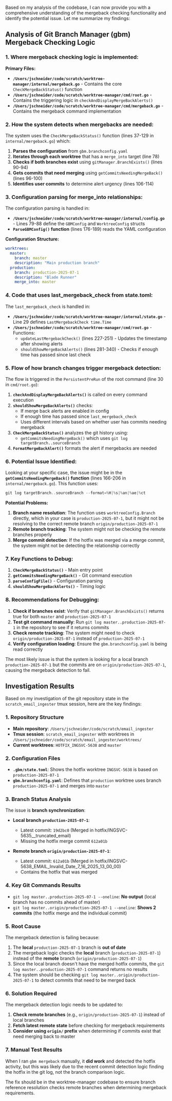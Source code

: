 Based on my analysis of the codebase, I can now provide you with a comprehensive understanding of the mergeback checking functionality and identify the potential issue. Let me summarize my findings:

## Analysis of Git Branch Manager (gbm) Mergeback Checking Logic

### 1. **Where mergeback checking logic is implemented:**

**Primary Files:**
- **`/Users/jschneider/code/scratch/worktree-manager/internal/mergeback.go`** - Contains the core `CheckMergeBackStatus()` function
- **`/Users/jschneider/code/scratch/worktree-manager/cmd/root.go`** - Contains the triggering logic in `checkAndDisplayMergeBackAlerts()`
- **`/Users/jschneider/code/scratch/worktree-manager/cmd/mergeback.go`** - Contains the mergeback command implementation

### 2. **How the system detects when mergebacks are needed:**

The system uses the `CheckMergeBackStatus()` function (lines 37-129 in `internal/mergeback.go`) which:

1. **Parses the configuration** from `gbm.branchconfig.yaml`
2. **Iterates through each worktree** that has a `merge_into` target (line 78)
3. **Checks if both branches exist** using `gitManager.BranchExists()` (lines 90-94)
4. **Gets commits that need merging** using `getCommitsNeedingMergeBack()` (lines 96-100)
5. **Identifies user commits** to determine alert urgency (lines 106-114)

### 3. **Configuration parsing for merge_into relationships:**

The configuration parsing is handled in:
- **`/Users/jschneider/code/scratch/worktree-manager/internal/config.go`** - Lines 79-88 define the `GBMConfig` and `WorktreeConfig` structs
- **`ParseGBMConfig()` function** (lines 176-189) reads the YAML configuration

**Configuration Structure:**
```yaml
worktrees:
  master:
    branch: master
    description: "Main production branch"
  production:
    branch: production-2025-07-1
    description: "Blade Runner"
    merge_into: master
```

### 4. **Code that uses last_mergeback_check from state.toml:**

The `last_mergeback_check` is handled in:
- **`/Users/jschneider/code/scratch/worktree-manager/internal/state.go`** - Line 29 defines `LastMergebackCheck time.Time`
- **`/Users/jschneider/code/scratch/worktree-manager/cmd/root.go`** - Functions:
  - `updateLastMergebackCheck()` (lines 227-251) - Updates the timestamp after showing alerts
  - `shouldShowMergeBackAlerts()` (lines 281-340) - Checks if enough time has passed since last check

### 5. **Flow of how branch changes trigger mergeback detection:**

The flow is triggered in the `PersistentPreRun` of the root command (line 30 in `cmd/root.go`):

1. **`checkAndDisplayMergeBackAlerts()`** is called on every command execution
2. **`shouldShowMergeBackAlerts()`** checks:
   - If merge back alerts are enabled in config
   - If enough time has passed since `last_mergeback_check`
   - Uses different intervals based on whether user has commits needing mergeback
3. **`CheckMergeBackStatus()`** analyzes the git history using:
   - `getCommitsNeedingMergeBack()` which uses `git log targetBranch..sourceBranch`
4. **`FormatMergeBackAlert()`** formats the alert if mergebacks are needed

### 6. **Potential Issue Identified:**

Looking at your specific case, the issue might be in the **`getCommitsNeedingMergeBack()` function** (lines 166-206 in `internal/mergeback.go`). This function uses:

```go
git log targetBranch..sourceBranch --format=%H|%s|%an|%ae|%ct
```

**Potential Problems:**
1. **Branch name resolution**: The function uses `worktreeConfig.Branch` directly, which in your case is `production-2025-07-1`, but it might not be resolving to the correct remote branch `origin/production-2025-07-1`
2. **Remote branch tracking**: The system might not be checking the remote branches properly
3. **Merge commit detection**: If the hotfix was merged via a merge commit, the system might not be detecting the relationship correctly

### 7. **Key Functions to Debug:**

1. **`CheckMergeBackStatus()`** - Main entry point
2. **`getCommitsNeedingMergeBack()`** - Git command execution
3. **`parseConfigFile()`** - Configuration parsing
4. **`shouldShowMergeBackAlerts()`** - Timing logic

### 8. **Recommendations for Debugging:**

1. **Check if branches exist**: Verify that `gitManager.BranchExists()` returns true for both `master` and `production-2025-07-1`
2. **Test git command manually**: Run `git log master..production-2025-07-1` in the repository to see if it returns commits
3. **Check remote tracking**: The system might need to check `origin/production-2025-07-1` instead of `production-2025-07-1`
4. **Verify configuration loading**: Ensure the `gbm.branchconfig.yaml` is being read correctly

The most likely issue is that the system is looking for a local branch `production-2025-07-1` but the commits are on `origin/production-2025-07-1`, causing the mergeback detection to fail.

## Investigation Results

Based on my investigation of the git repository state in the `scratch_email_ingester` tmux session, here are the key findings:

### 1. Repository Structure
- **Main repository**: `/Users/jschneider/code/scratch/email_ingester`
- **Tmux session**: `scratch_email_ingester` with worktrees in `/Users/jschneider/code/scratch/email_ingester/worktrees/`
- **Current worktrees**: `HOTFIX_INGSVC-5638` and `master`

### 2. Configuration Files
- **`.gbm/state.toml`**: Shows the hotfix worktree `INGSVC-5638` is based on `production-2025-07-1`
- **`gbm.branchconfig.yaml`**: Defines that `production` worktree uses branch `production-2025-07-1` and merges into `master`

### 3. Branch Status Analysis
The issue is **branch synchronization**:

- **Local branch `production-2025-07-1`**:
  - Latest commit: `19d2bc0` (Merged in hotfix/INGSVC-5635__truncated_email)
  - Missing the hotfix merge commit `612a01b`

- **Remote branch `origin/production-2025-07-1`**:
  - Latest commit: `612a01b` (Merged in hotfix/INGSVC-5638_EMAIL_Invalid_Date_7_16_2025_13_00_00)
  - Contains the hotfix that was merged

### 4. Key Git Commands Results
- `git log master..production-2025-07-1 --oneline`: **No output** (local branch has no commits ahead of master)
- `git log master..origin/production-2025-07-1 --oneline`: **Shows 2 commits** (the hotfix merge and the individual commit)

### 5. Root Cause
The mergeback detection is failing because:
1. The **local** `production-2025-07-1` branch is **out of date** 
2. The mergeback logic checks the **local** branch (`production-2025-07-1`) instead of the **remote** branch (`origin/production-2025-07-1`)
3. Since the local branch doesn't have the merged hotfix commits, the `git log master..production-2025-07-1` command returns no results
4. The system should be checking `git log master..origin/production-2025-07-1` to detect commits that need to be merged back

### 6. Solution Required
The mergeback detection logic needs to be updated to:
1. **Check remote branches** (e.g., `origin/production-2025-07-1`) instead of local branches
2. **Fetch latest remote state** before checking for mergeback requirements
3. **Consider using `origin/` prefix** when determining if commits exist that need merging back to master

### 7. Manual Test Results
When I ran `gbm mergeback` manually, it **did work** and detected the hotfix activity, but this was likely due to the recent commit detection logic finding the hotfix in the git log, not the branch comparison logic.

The fix should be in the worktree-manager codebase to ensure branch reference resolution checks remote branches when determining mergeback requirements.
